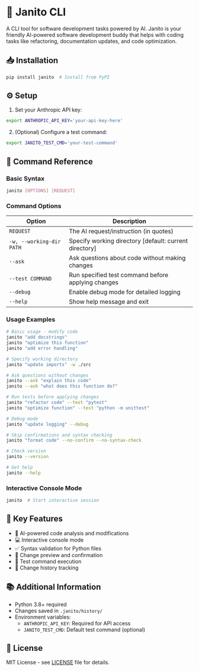 # 🤖 Janito CLI

A CLI tool for software development tasks powered by AI. Janito is your friendly AI-powered software development buddy that helps with coding tasks like refactoring, documentation updates, and code optimization.

## 📥 Installation

```bash
pip install janito  # Install from PyPI
```

## ⚙️ Setup

1. Set your Anthropic API key:
```bash
export ANTHROPIC_API_KEY='your-api-key-here'
```

2. (Optional) Configure a test command:
```bash
export JANITO_TEST_CMD='your-test-command'
```

## 📖 Command Reference

### Basic Syntax

```bash
janito [OPTIONS] [REQUEST]
```

### Command Options

| Option | Description |
|--------|-------------|
| `REQUEST` | The AI request/instruction (in quotes) |
| `-w, --working-dir PATH` | Specify working directory [default: current directory] |
| `--ask` | Ask questions about code without making changes |
| `--test COMMAND` | Run specified test command before applying changes |
| `--debug` | Enable debug mode for detailed logging |
| `--help` | Show help message and exit |

### Usage Examples

```bash
# Basic usage - modify code
janito "add docstrings"
janito "optimize this function"
janito "add error handling"

# Specify working directory
janito "update imports" -w ./src

# Ask questions without changes
janito --ask "explain this code"
janito --ask "what does this function do?"

# Run tests before applying changes
janito "refactor code" --test "pytest"
janito "optimize function" --test "python -m unittest"

# Debug mode
janito "update logging" --debug

# Skip confirmations and syntax checking
janito "format code" --no-confirm --no-syntax-check

# Check version
janito --version

# Get help
janito --help
```

### Interactive Console Mode

```bash
janito  # Start interactive session
```

## 🔑 Key Features

- 🤖 AI-powered code analysis and modifications
- 💻 Interactive console mode
- ✅ Syntax validation for Python files
- 👀 Change preview and confirmation
- 🧪 Test command execution
- 📜 Change history tracking

## 📚 Additional Information

- Python 3.8+ required
- Changes saved in `.janito/history/`
- Environment variables:
  - `ANTHROPIC_API_KEY`: Required for API access
  - `JANITO_TEST_CMD`: Default test command (optional)

## 📄 License

MIT License - see [LICENSE](LICENSE) file for details.
